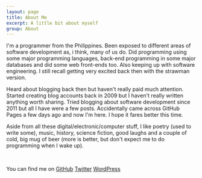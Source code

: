 ```yaml
---
layout: page
title: About Me
excerpt: A little bit about myself
group: About
---
```


I'm a programmer from the Philippines.
Been exposed to different areas of software development as, i think, many of us do.
Did programming using some major programming languages, back-end programming in some major databases and did some web front-ends too.
Also keeping up with software engineering. I still recall getting very excited back then with the strawman version.

Heard about blogging back then but haven't really paid much attention.
Started creating blog accounts back in 2009 but I haven't really written anything worth sharing.
Tried blogging about software development since 2011 but all I have were a few posts.
Accidentally came across GitHub Pages a few days ago and now I'm here.
I hope it fares better this time.

Aside from all these digital/electronic/computer stuff, I like poetry (used to write some), music, history, science fiction, good laughs and a couple of cold, big mug of beer (more is better, but don't expect me to do programming when I wake up).

<section class="social">
<p>&nbsp;</p>
<p>
You can find me on
<a href="{{ site.author.github }}">GitHub</a>
<a href="{{ site.author.twitter }}">Twitter</a>
<a href="{{ site.author.wordpress }}">WordPress</a>
</p>
</section>
